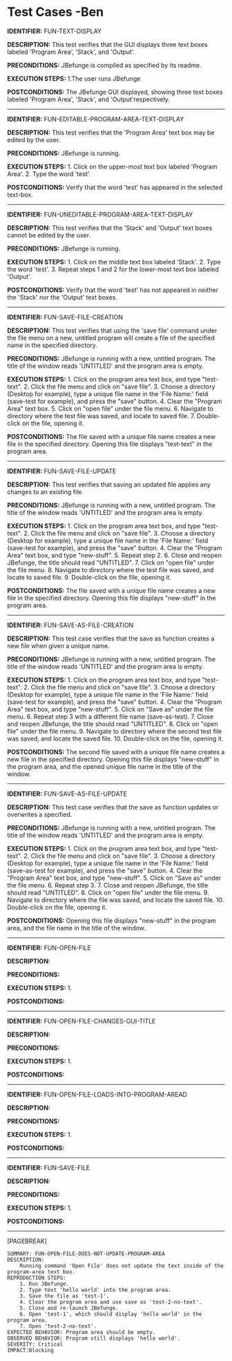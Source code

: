 # Test Cases -Ben
  
**IDENTIFIER:** FUN-TEXT-DISPLAY

**DESCRIPTION:** This test verifies that the GUI displays three text boxes labeled 'Program Area', 'Stack', and 'Output'.

**PRECONDITIONS:** JBefunge is compiled as specified by its readme.

**EXECUTION STEPS:** 
    1.The user runs JBefunge

**POSTCONDITIONS:** The JBefunge GUI displayed, showing  three text boxes labeled
'Program Area', 'Stack', and 'Output'respectively. 

---
**IDENTIFIER:** FUN-EDITABLE-PROGRAM-AREA-TEXT-DISPLAY

**DESCRIPTION:** This test verifies that the 'Program Area' text box may be edited by the user. 

**PRECONDITIONS:** JBefunge is running.

**EXECUTION STEPS:**
    1. Click on the upper-most text box labeled 'Program Area'.
    2. Type the word 'test'.

**POSTCONDITIONS:** Verify that the word 'test' has appeared in the selected
text-box. 

---
**IDENTIFIER:** FUN-UNEDITABLE-PROGRAM-AREA-TEXT-DISPLAY

**DESCRIPTION:** This test verifies that the 'Stack' and 'Output' text boxes cannot
be edited by the user. 

**PRECONDITIONS:** JBefunge is running.

**EXECUTION STEPS:**
    1. Click on the middle text box labeled 'Stack'.
    2. Type the word 'test'.
    3. Repeat steps 1 and 2 for the lower-most text box labeled 'Output'.

**POSTCONDITIONS:** Verify that the word 'test' has not appeared in neither the
'Stack' nor the 'Output' text boxes. 

---
**IDENTIFIER:** FUN-SAVE-FILE-CREATION

**DESCRIPTION:** This test verifies that using the 'save file' command under the file
menu on a new, untitled program will create a file of the specified name in the
specified directory.

**PRECONDITIONS:** JBefunge is running with a new, untitled program. The title of the
window reads 'UNTITLED' and the program area is empty.

**EXECUTION STEPS:**
    1. Click on the program area text box, and type "test-text".
    2. Click the file menu and click on "save file". 
    3. Choose a directory (Desktop for example), type a unique file name in the 'File
    Name:' field (save-test for example), and press the "save" button.
    4. Clear the "Program Area" text box.
    5. Click on "open file" under the file menu.
    6. Navigate to directory where the test file was saved, and locate to saved file.
    7. Double-click on the file, opening it.

**POSTCONDITIONS:** 
    The file saved with a unique file name creates a new file in the specified directory.
    Opening this file displays "test-text" in the program area. 

---
**IDENTIFIER:** FUN-SAVE-FILE-UPDATE

**DESCRIPTION:** This test verifies that saving an updated file applies any changes to an
existing file.

**PRECONDITIONS:** JBefunge is running with a new, untitled program. The title of the
window reads 'UNTITLED' and the program area is empty.

**EXECUTION STEPS:**
    1. Click on the program area text box, and type "test-text".
    2. Click the file menu and click on "save file". 
    3. Choose a directory (Desktop for example), type a unique file name in the 'File
    Name:' field (save-test for example), and press the "save" button.
    4. Clear the "Program Area" text box, and type "new-stuff".
    5. Repeat step 2.
    6. Close and reopen JBefunge, the title should read "UNTITLED".
    7. Click on "open file" under the file menu.
    8. Navigate to directory where the test file was saved, and locate to saved file.
    9. Double-click on the file, opening it.

**POSTCONDITIONS:** 
    The file saved with a unique file name creates a new file in the specified directory.
    Opening this file displays "new-stuff" in the program area.

---

**IDENTIFIER:** FUN-SAVE-AS-FILE-CREATION

**DESCRIPTION:** This test case verifies that the save as function creates a new file
when given a unique name.

**PRECONDITIONS:** JBefunge is running with a new, untitled program. The title of the
window reads 'UNTITLED' and the program area is empty.

**EXECUTION STEPS:**
    1. Click on the program area text box, and type "test-text".
    2. Click the file menu and click on "save file". 
    3. Choose a directory (Desktop for example), type a unique file name in the 'File
    Name:' field (save-test for example), and press the "save" button.
    4. Clear the "Program Area" text box, and type "new-stuff".
    5. Click on "Save as" under the file menu.
    6. Repeat step 3 with a different file name (save-as-test).
    7. Close and reopen JBefunge, the title should read "UNTITLED".
    8. Click on "open file" under the file menu.
    9. Navigate to directory where the second test file was saved, and locate the saved file.
    10. Double-click on the file, opening it.

**POSTCONDITIONS:** 
    The second file saved with a unique file name creates a new file in the specified directory.
    Opening this file displays "new-stuff" in the program area, and the opened unique file
    name in the title of the window.

---
**IDENTIFIER:** FUN-SAVE-AS-FILE-UPDATE

**DESCRIPTION:** This test case verifies that the save as function updates or
overwrites a specified.  

**PRECONDITIONS:** JBefunge is running with a new, untitled program. The title of the
window reads 'UNTITLED' and the program area is empty.

**EXECUTION STEPS:**
    1. Click on the program area text box, and type "test-text".
    2. Click the file menu and click on "save file". 
    3. Choose a directory (Desktop for example), type a unique file name in the 'File
    Name:' field (save-as-test for example), and press the "save" button.
    4. Clear the "Program Area" text box, and type "new-stuff".
    5. Click on "Save as" under the file menu.
    6. Repeat step 3.
    7. Close and reopen JBefunge, the title should read "UNTITLED".
    8. Click on "open file" under the file menu.
    9. Navigate to directory where the file was saved, and locate the saved file.
    10. Double-click on the file, opening it.

**POSTCONDITIONS:** 
    Opening this file displays "new-stuff" in the program area, and the file
    name in the title of the window.

---
**IDENTIFIER:** FUN-OPEN-FILE

**DESCRIPTION:** 

**PRECONDITIONS:** 

**EXECUTION STEPS:**
    1.

**POSTCONDITIONS:** 

---
**IDENTIFIER:** FUN-OPEN-FILE-CHANGES-GUI-TITLE

**DESCRIPTION:** 

**PRECONDITIONS:** 

**EXECUTION STEPS:**
    1.

**POSTCONDITIONS:** 

---
**IDENTIFIER:** FUN-OPEN-FILE-LOADS-INTO-PROGRAM-AREAD

**DESCRIPTION:** 

**PRECONDITIONS:** 

**EXECUTION STEPS:**
    1.

**POSTCONDITIONS:** 

---
**IDENTIFIER:** FUN-SAVE-FILE 

**DESCRIPTION:** 

**PRECONDITIONS:** 

**EXECUTION STEPS:**
    1.

**POSTCONDITIONS:** 

---
[PAGEBREAK]

    SUMMARY: FUN-OPEN-FILE-DOES-NOT-UPDATE-PROGRAM-AREA
    DESCRIPTION: 
        Running command 'Open File' does not update the text inside of the program-area text box.
    REPRODUCTION STEPS:
        1. Run JBefunge.
        2. Type text 'hello world' into the program area.
        3. Save the file as 'test-1'.
        4. Clear the program area and use save as 'test-2-no-text'.
        5. Close and re-launch JBefunge.
        6. Open 'test-1', which should display 'hello world' in the program area.
        7. Open 'test-2-no-text'.
    EXPECTED BEHAVIOR: Program area should be empty.
    OBSERVED BEHAVIOR: Program still displays 'hello world'.
    SEVERITY: Critical
    IMPACT:Blocking
